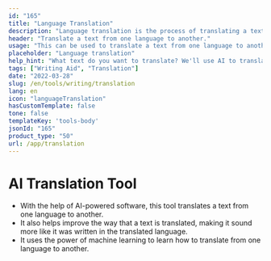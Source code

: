 ```yaml
---
id: "165"
title: "Language Translation"
description: "Language translation is the process of translating a text from one language to another. This can be done automatically, with the help of AI-powered software. AI-powered language translation software is able to translate a text from one language to another. The software also helps improve the way that a text is translated, making it sound more like it was written in the translated language."
header: "Translate a text from one language to another."
usage: "This can be used to translate a text from one language to another. It can also be used to help improve the way that a text is translated."
placeholder: "Language translation"
help_hint: "What text do you want to translate? We'll use AI to translate it from one language to another."
tags: ["Writing Aid", "Translation"]
date: "2022-03-28"
slug: /en/tools/writing/translation
lang: en
icon: "languageTranslation"
hasCustomTemplate: false
tone: false
templateKey: 'tools-body'
jsonId: "165"
product_type: "50"
url: /app/translation
---
```


# AI Translation Tool

- With the help of AI-powered software, this tool translates a text from one language to another.
- It also helps improve the way that a text is translated, making it sound more like it was written in the translated language.
- It uses the power of machine learning to learn how to translate from one language to another.
